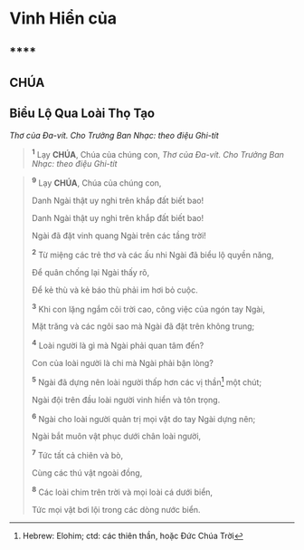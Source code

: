 # Vinh Hiển của

## \*\*\*\*

## CHÚA

## Biểu Lộ Qua Loài Thọ Tạo

_Thơ của Đa-vít. Cho Trưởng Ban Nhạc: theo điệu Ghi-tít_

> <sup><b>1</b></sup> Lạy **CHÚA**, Chúa của chúng con,
> _Thơ của Đa-vít. Cho Trưởng Ban Nhạc: theo điệu Ghi-tít_

> <sup><b>9</b></sup> Lạy **CHÚA**, Chúa của chúng con,
>
> Danh Ngài thật uy nghi trên khắp đất biết bao!
>
> Danh Ngài thật uy nghi trên khắp đất biết bao!
>
> Ngài đã đặt vinh quang Ngài trên các tầng trời!
>
> <sup><b>2</b></sup> Từ miệng các trẻ thơ và các ấu nhi Ngài đã biểu lộ quyền năng,
>
> Để quân chống lại Ngài thấy rõ,
>
> Để kẻ thù và kẻ báo thù phải im hơi bỏ cuộc.
>
> <sup><b>3</b></sup> Khi con lặng ngắm cõi trời cao, công việc của ngón tay Ngài,
>
> Mặt trăng và các ngôi sao mà Ngài đã đặt trên không trung;
>
> <sup><b>4</b></sup> Loài người là gì mà Ngài phải quan tâm đến?
>
> Con của loài người là chi mà Ngài phải bận lòng?
>
> <sup><b>5</b></sup> Ngài đã dựng nên loài người thấp hơn các vị thần[^1-ddf5fc34-eecf-48bb-a5f0-3e4aff73ead3] một chút;
>
> Ngài đội trên đầu loài người vinh hiển và tôn trọng.
>
> <sup><b>6</b></sup> Ngài cho loài người quản trị mọi vật do tay Ngài dựng nên;
>
> Ngài bắt muôn vật phục dưới chân loài người,
>
> <sup><b>7</b></sup> Tức tất cả chiên và bò,
>
> Cùng các thú vật ngoài đồng,
>
> <sup><b>8</b></sup> Các loài chim trên trời và mọi loài cá dưới biển,
>
> Tức mọi vật bơi lội trong các dòng nước biển.

[^1-ddf5fc34-eecf-48bb-a5f0-3e4aff73ead3]: Hebrew: Elohim; ctd: các thiên thần, hoặc Đức Chúa Trời
